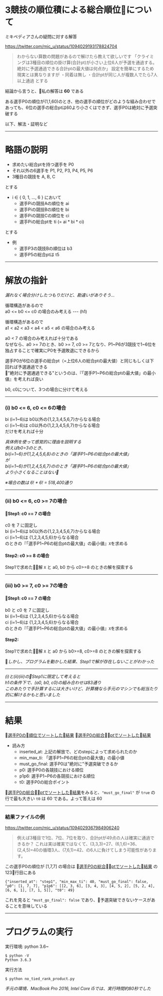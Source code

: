 # 3競技の順位積による総合順位について

ミキペディアさんの疑問に対する解答

https://twitter.com/mic_u/status/1094029193178824704

> わからない算数の問題があるので解けたら教えて欲しいです
> 「クライミングは3種目の順位の掛け算(合計pt)が小さい上位6人が予選を通過する。
> 絶対に予選通過できる合計ptの最大値は何点か」
> 設定を簡単にするため現実とは異なりますが
> ・同着は無し
> ・合計ptが同じ人が複数人でたら7人以上通過
> とする

結論から言うと、私の解答は **60** である

ある選手P0の順位が(1,1,60)のとき、他の選手の順位がどのような組み合わせであっても、6位の選手の総合ptは60より小さくはできず、選手P0は絶対に予選突破する

以下、解法・証明など

---

# 略語の説明

- 求めたい総合ptを持つ選手を P0
- それ以外の6選手を P1, P2, P3, P4, P5, P6
- 3種目の競技を A, B, C

とする

- i ∈ { 0, 1, ..., 6 } において
  - 選手Piの競技Aの順位を ai
  - 選手Piの競技Bの順位を bi
  - 選手Piの競技Cの順位を ci
  - 選手Piの総合ptを ti (= ai * bi * ci)

とする

- 例
  - 選手P3の競技Bの順位は b3
  - 選手P5の総合ptは t5

---

# 解放の指針

*漏れなく場合分けしたつもりだけど、勘違いがありそう...*

循環構造があるので<br>
a0 <= b0 <= c0 の場合のみ考える --- (h1)

循環構造があるので<br>
a1 < a2 < a3 < a4 < a5 < a6 の場合のみ考える

a0 < 7 の場合のみ考えれば十分である<br>
なぜなら、a0 >= 7のとき、b0 >= 7, c0 >= 7となり、P1~P6が3競技で1~6位を独占することで確実にP0を予選敗退にできるから

選手P0が6位の選手の総合pt（=上位6人の総合ptの最大値）と同じもしくは下回れば予選通過できる<br>
"絶対に予選通過できる"というのは、『「選手P1~P6の総合ptの最大値」の最小値』を考えれば良い<br>

b0, c0について、3つの場合に分けて考える

---

### (i) b0 <= 6, c0 <= 6の場合

bi (i=1~6)は b0以外の{1,2,3,4,5,6,7}からなる場合<br>
ci (i=1~6)は c0以外の{1,2,3,4,5,6,7}からなる場合<br>
だけを考えれば十分

*具体例を使って感覚的に理由を説明する*<br>
*例えばb0=3のとき、*<br>
*bi(i=1~6)が{1,2,4,5,6,8}のときの「選手P1~P6の総合ptの最大値」*<br>
*が*<br>
*bi(i=1~6)が{1,2,4,5,6,7}ののとき「選手P1~P6の総合ptの最大値」*<br>
*より小さくなることはない*

*※場合の数は 6! * 6! = 518,400通り*

---

### (ii) b0 <= 6, c0 >= 7の場合

#### Step1: c0 == 7 の場合

c0 を 7 に固定し<br>
bi (i=1~6)は b0以外の{1,2,3,4,5,6,7}からなる場合<br>
ci (i=1~6)は {1,2,3,4,5,6}からなる場合<br>
のときの『「選手P1~P6の総合ptの最大値」の最小値』`X`を求める

#### Step2: c0 >= 8 の場合

Step1で求めた解 `X` と a0, b0 から c0>=8 のときの解を探索する

---

### (iii) b0 >= 7, c0 >= 7の場合

#### Step1: c0 == 7 の場合

b0 と c0 を 7 に固定し<br>
bi (i=1~6)は {1,2,3,4,5,6}からなる場合<br>
ci (i=1~6)は {1,2,3,4,5,6}からなる場合<br>
のときの『「選手P1~P6の総合ptの最大値」の最小値』`X`を求める

#### Step2:

Step1で求めた解 `X` と a0 から b0>=8, c0>=8 のときの解を探索する

*しかし、プログラムを動かした結果、Step1で解が存在しないことがわかった*

---

*(i)と(ii)(iii)のStep1に限定して考えると*<br>
*h1の条件下で、(a0, b0, c0)の組み合わせは83通り*<br>
*このあたりで手計算するには大きいけど、計算機なら手元のマシンでも総当たり的に解けるかもと思いました*

---

# 結果

[選手P0の順位でソートした結果](./results_sorted_by_a0_b0_c0)
[選手P0の総合ptでソートした結果](./results_sorted_by_t0)

- 読み方
  - inserted_at: 上記の解放で、どのstepによって求められたのか
  - min_max_ti: 「選手P1~P6の総合ptの最大値」の最小値
  - must_go_final: 選手P0は"絶対に"予選突破できるか
  - p0: 選手P0の各競技における順位
  - p1p6: 選手P1~P6の各競技における順位
  - t0: 選手P0の総合ポイント

[選手P0の総合ptでソートした結果](./results_sorted_by_t0)をみると、`"must_go_final"` が `true` の行で最も大きい `t0` は 60 である。よって答えは 60

---

### 結果ファイルの例

https://twitter.com/mic_u/status/1094029367984906240

> 例えば3種目で1位、7位、7位を取り、合計ptが49点の人は確実に通過できるか？
> これは実は確実ではなくて、(3,3,3)=27、(6,1,6)=36、(2,4,5)=40の循環3人、(7,6,1)=42、の6人に負けてしまう可能性があります。

この選手P0の順位が [1,7,7] の場合は [選手P0の総合ptでソートした結果](./results_sorted_by_t0) の123行目にある

```
{"inserted_at": "step1", "min_max_ti": 40, "must_go_final": false, "p0": [1, 7, 7], "p1p6": [[2, 3, 6], [3, 4, 3], [4, 5, 2], [5, 2, 4], [6, 6, 1], [7, 1, 5]], "t0": 49}
```

これを見ると `"must_go_final": false` であり、予選突破できないケースがあることを意味している

---

# プログラムの実行

実行環境: python 3.6~

```
$ python -V
Python 3.6.3
```

実行方法

```
$ python no_tied_rank_product.py
```

*手元の環境、MacBook Pro 2016, Intel Core i5では、実行時間約80秒でした*
